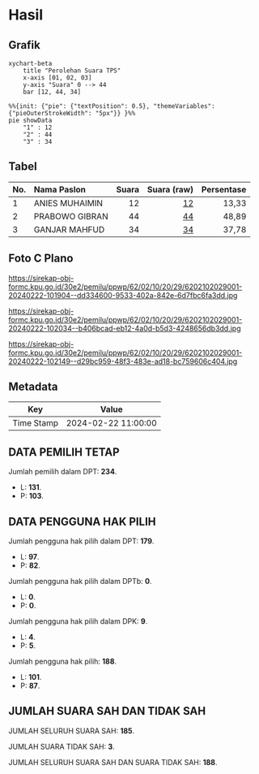 # Hasil

## Grafik

```mermaid
xychart-beta
    title "Perolehan Suara TPS"
    x-axis [01, 02, 03]
    y-axis "Suara" 0 --> 44
    bar [12, 44, 34]
```

```mermaid
%%{init: {"pie": {"textPosition": 0.5}, "themeVariables": {"pieOuterStrokeWidth": "5px"}} }%%
pie showData
    "1" : 12
    "2" : 44
    "3" : 34
```

## Tabel

| No. | Nama Paslon    | Suara | Suara (raw) | Persentase |
|:--- |:-------------- | -----:| -----------:| ----------:|
| 1   | ANIES MUHAIMIN | 12    | [12][p-1]   | 13,33      |
| 2   | PRABOWO GIBRAN | 44    | [44][p-2]   | 48,89      |
| 3   | GANJAR MAHFUD  | 34    | [34][p-3]   | 37,78      |


[p-1]: https://github.com/gigit-pemilu/pemilu-2024-62-kalimantan-tengah/blob/main/pilpres/hitung-suara/sub/62-kalimantan-tengah/sub/02-kotawaringin-timur/sub/10-antang-kalang/sub/2029-waringin-agung/sub/001-tps/sub/paslon-1.txt
[p-2]: https://github.com/gigit-pemilu/pemilu-2024-62-kalimantan-tengah/blob/main/pilpres/hitung-suara/sub/62-kalimantan-tengah/sub/02-kotawaringin-timur/sub/10-antang-kalang/sub/2029-waringin-agung/sub/001-tps/sub/paslon-2.txt
[p-3]: https://github.com/gigit-pemilu/pemilu-2024-62-kalimantan-tengah/blob/main/pilpres/hitung-suara/sub/62-kalimantan-tengah/sub/02-kotawaringin-timur/sub/10-antang-kalang/sub/2029-waringin-agung/sub/001-tps/sub/paslon-3.txt

## Foto C Plano

https://sirekap-obj-formc.kpu.go.id/30e2/pemilu/ppwp/62/02/10/20/29/6202102029001-20240222-101904--dd334600-9533-402a-842e-6d7fbc6fa3dd.jpg

https://sirekap-obj-formc.kpu.go.id/30e2/pemilu/ppwp/62/02/10/20/29/6202102029001-20240222-102034--b406bcad-eb12-4a0d-b5d3-4248656db3dd.jpg

https://sirekap-obj-formc.kpu.go.id/30e2/pemilu/ppwp/62/02/10/20/29/6202102029001-20240222-102149--d29bc959-48f3-483e-ad18-bc759606c404.jpg


## Metadata

| Key        | Value               |
| ---------- | ------------------- |
| Time Stamp | 2024-02-22 11:00:00 |


## DATA PEMILIH TETAP

Jumlah pemilih dalam DPT: **234**.
 * L: **131**.
 * P: **103**.

## DATA PENGGUNA HAK PILIH

Jumlah pengguna hak pilih dalam DPT: **179**.
 * L: **97**.
 * P: **82**.

Jumlah pengguna hak pilih dalam DPTb: **0**.
 * L: **0**.
 * P: **0**.

Jumlah pengguna hak pilih dalam DPK: **9**.
 * L: **4**.
 * P: **5**.

Jumlah pengguna hak pilih: **188**.
 * L: **101**.
 * P: **87**.

## JUMLAH SUARA SAH DAN TIDAK SAH

JUMLAH SELURUH SUARA SAH: **185**.

JUMLAH SUARA TIDAK SAH: **3**.

JUMLAH SELURUH SUARA SAH DAN SUARA TIDAK SAH: **188**.


